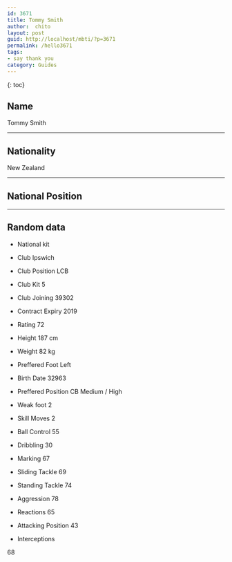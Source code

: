 ```yaml
---
id: 3671
title: Tommy Smith
author:  chito 
layout: post
guid: http://localhost/mbti/?p=3671
permalink: /hello3671
tags:
- say thank you
category: Guides
---
```



{: toc}


## Name  
Tommy Smith 

* * *

## Nationality  
New Zealand 

* * *

## National Position 

* * *

## Random data 

  * National kit 
  * Club 
Ipswich 

  * Club Position 
LCB 

  * Club Kit 
5 

  * Club Joining 
39302 

  * Contract Expiry 
2019 

  * Rating 
72 

  * Height 
187 cm 

  * Weight 
82 kg 

  * Preffered Foot 
Left 

  * Birth Date 
32963 

  * Preffered Position 
CB Medium / High 

  * Weak foot 
2 

  * Skill Moves 
2 

  * Ball Control 
55 

  * Dribbling 
30 

  * Marking 
67 

  * Sliding Tackle 
69 

  * Standing Tackle 
74 

  * Aggression 
78 

  * Reactions 
65 

  * Attacking Position 
43 

  * Interceptions 

68</ul>
